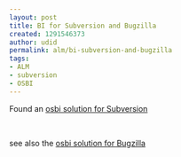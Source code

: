 ```yaml
---
layout: post
title: BI for Subversion and Bugzilla
created: 1291546373
author: udid
permalink: alm/bi-subversion-and-bugzilla
tags:
- ALM
- subversion
- OSBI
---
```

<p>Found an <a href="http://svn.haxx.se/users/archive-2009-09/0453.shtml">osbi solution for Subversion</a></p>
<p>&nbsp;</p>
<p>see also the <a href="http://www.tikalk.com/java/software-quality-%E2%80%93-os-bi-bugzilla-%E2%80%93-now-pentaho-30">osbi solution for Bugzilla</a></p>
<p>&nbsp;</p>
